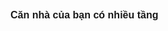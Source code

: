 <h3><span style="font-size: medium; font-family: arial, helvetica, sans-serif;"><strong>Căn nh&agrave; của bạn c&oacute; nhiều tầng</strong></span></h3>
